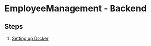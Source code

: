 # EmployeeManagement - Backend

## Steps
1. [Setting up Docker](./doc/1.%20Setting%20up%20Docker.md)